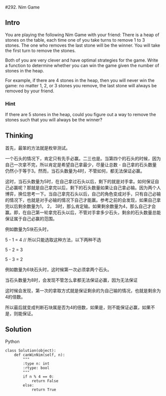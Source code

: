 #292. Nim Game

## Intro

You are playing the following Nim Game with your friend: There is a heap of stones on the table, each time one of you take turns to remove 1 to 3 stones. The one who removes the last stone will be the winner. You will take the first turn to remove the stones.

Both of you are very clever and have optimal strategies for the game. Write a function to determine whether you can win the game given the number of stones in the heap.

For example, if there are 4 stones in the heap, then you will never win the game: no matter 1, 2, or 3 stones you remove, the last stone will always be removed by your friend.

### Hint

If there are 5 stones in the heap, could you figure out a way to remove the stones such that you will always be the winner?

## Thinking

首先，最笨的方法就是枚举测试。

一个石头的情况下，肯定只有先手必赢。二三也是。当第四个的石头的时候，因为自己一次拿不完，所以肯定是希望自己拿最少，尽量让总数 - 自己拿的石头数量仍然小于等于3。然而，当石头数量为4时，不管如何，都无法保证必赢。

这时，当石头数量为5时，在自己拿过石头以后，剩下的就是对手拿。如何保证自己必赢呢？那就是自己拿完以后，剩下的石头数量如果让自己拿必输。因为两个人博弈，换位思考一下。当自己拿完石头以后，自己的角色变成对手，只有自己必输的情况下，也就是对手必输的情况下自己才能赢。参考之前的会发现，如果自己拿完以后剩余数量为1， 2， 3时，那么肯定输。如果剩余数量为4，那么自己才会赢。即，在自己第一轮拿完石头以后，不管对手拿多少石头，剩余的石头数量总能保证属于自己必赢的范围。

例如数量为5块石头时，

5 - 1 = 4 // 所以只能选取这种方法，以下两种不选

5 - 2 = 3

5 - 3 = 2

例如数量为6块石头时，这时候第一次必须拿两个石头。

当石头数量为8时，会发现不管怎么拿都无法保证必赢，因为无法保证

这时候会发现，第一次的拿取方式就是保证剩余的为自己输的情况，也就是剩余为4的倍数。

所以最后就变成判断石块属是否为4的倍数，如果是，则不能保证必赢，如果不是，则能保证。

## Solution

Python

```
class Solution(object):
    def canWinNim(self, n):
        """
        :type n: int
        :rtype: bool
        """
        if n % 4 == 0:
            return False
        else:
            return True
```           

